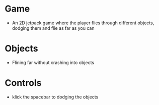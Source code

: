# Game
- An 2D jetpack game where the player flies through different objects, dodging them and flie as far as you can


# Objects

- Flining far without crashing into objects


# Controls

- klick the spacebar to dodging the objects

